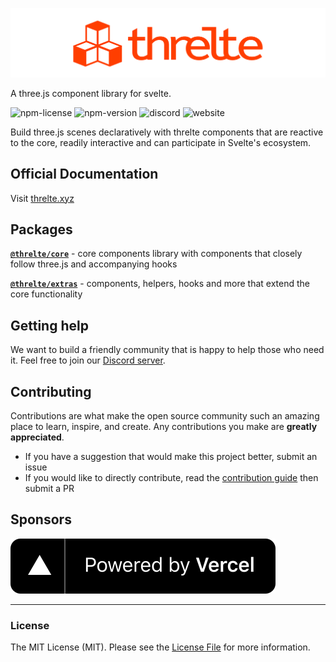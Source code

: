 ![Threlte Logo](./assets/threlte/logo/threlte_logo_github.png)

A three.js component library for svelte.

![npm-license](https://img.shields.io/npm/l/@threlte/core?style=flat-square)
![npm-version](https://img.shields.io/npm/v/@threlte/core?style=flat-square)
![discord](https://img.shields.io/discord/985983540804091964?label=discord&style=flat-square)
![website](https://img.shields.io/website?down_color=red&down_message=offline&label=threlte.xyz&style=flat-square&up_message=online&url=https%3A%2F%2Fthrelte.xyz)

Build three.js scenes declaratively with threlte components that are reactive to the core, readily interactive and can participate in Svelte's ecosystem.

## Official Documentation

Visit [threlte.xyz](https://threlte.xyz)

## Packages

**[`@threlte/core`](https://github.com/threlte/threlte/tree/main/packages/core)** - core components library with components that closely follow three.js and accompanying hooks

**[`@threlte/extras`](https://github.com/threlte/threlte/tree/main/packages/extras)** - components, helpers, hooks and more that extend the core functionality

## Getting help

We want to build a friendly community that is happy to help those who need it. Feel free to join our [Discord server](https://discord.gg/EqUBCfCaGm).

## Contributing

Contributions are what make the open source community such an amazing place to learn, inspire, and create. Any contributions you make are **greatly appreciated**.

- If you have a suggestion that would make this project better, submit an issue
- If you would like to directly contribute, read the [contribution guide](https://github.com/threlte/threlte/blob/main/CONTRIBUTING.md) then submit a PR

## Sponsors

[![Powered by Vercel](./assets/vercel/powered-by-vercel.svg)](https://vercel.com/?utm_source=threlte&utm_campaign=oss)

---

### License

The MIT License (MIT). Please see the [License File](LICENSE.md) for more information.
